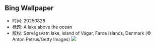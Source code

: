 ## Bing Wallpaper
- 时间: 20250828
- 标题: A lake above the ocean
- 版权: Sørvágsvatn lake, island of Vágar, Faroe Islands, Denmark (© Anton Petrus/Getty Images)
![](https://cn.bing.com/th?id=OHR.FaroeLake_EN-US3557234950_UHD.jpg&rf=LaDigue_UHD.jpg&pid=hp&w=3840&h=2160&rs=1&c=4)
